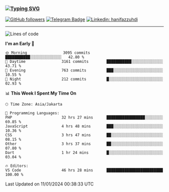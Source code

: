 ### [![Typing SVG](https://readme-typing-svg.herokuapp.com?font=lato&size=22&lines=Hi+There+👋)](https://git.io/typing-svg) 

[![GitHub followers](https://img.shields.io/github/followers/hanifazzuhdi?label=Follow&style=social)](https://github.com/hanifazzuhdi/?tab=follow) 
[![Telegram Badge](https://img.shields.io/badge/-hanif0198-blue?style=social&logo=telegram&link=https://www.t.me/hanif0198/)](https://www.t.me/hanif0198/) 
[![Linkedin: hanifazzuhdi](https://img.shields.io/badge/-hanifazzuhdi-blue?style=flat-square&logo=Linkedin&logoColor=white&link=https://www.linkedin.com/in/hanif-az-zuhdi-69688019b/)](https://www.linkedin.com/in/hanif-az-zuhdi-69688019b/) 

<hr/>

<!--START_SECTION:waka-->
![Lines of code](https://img.shields.io/badge/From%20Hello%20World%20I%27ve%20Written-41.8%20million%20lines%20of%20code-blue)

**I'm an Early 🐤** 

```text
🌞 Morning                3095 commits        ███████████░░░░░░░░░░░░░░   42.80 % 
🌆 Daytime                3161 commits        ███████████░░░░░░░░░░░░░░   43.71 % 
🌃 Evening                763 commits         ███░░░░░░░░░░░░░░░░░░░░░░   10.55 % 
🌙 Night                  212 commits         █░░░░░░░░░░░░░░░░░░░░░░░░   02.93 % 
```


📊 **This Week I Spent My Time On** 

```text
🕑︎ Time Zone: Asia/Jakarta

💬 Programming Languages: 
PHP                      32 hrs 27 mins      █████████████████░░░░░░░░   69.85 % 
JavaScript               4 hrs 48 mins       ███░░░░░░░░░░░░░░░░░░░░░░   10.36 % 
CSS                      3 hrs 47 mins       ██░░░░░░░░░░░░░░░░░░░░░░░   08.15 % 
Other                    3 hrs 37 mins       ██░░░░░░░░░░░░░░░░░░░░░░░   07.80 % 
Dart                     1 hr 24 mins        █░░░░░░░░░░░░░░░░░░░░░░░░   03.04 % 

🔥 Editors: 
VS Code                  46 hrs 28 mins      █████████████████████████   100.00 % 
```


 Last Updated on 11/01/2024 00:38:33 UTC
<!--END_SECTION:waka-->
